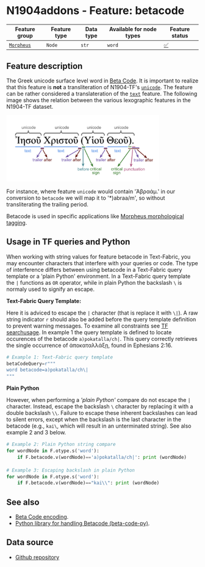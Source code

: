 # N1904addons - Feature: betacode

Feature group |Feature type | Data type | Available for node types | Feature status
---  | --- | --- | --- | ---
[`Morpheus`](README.md#feature-group-morpheus-analyses-meta-and-summary) | `Node` | `str` | `word` | [✅](featurestatus.md#Trustworthy "Trustworthy")

## Feature description

The Greek unicode surface level word in <a href="https://stephanus.tlg.uci.edu/encoding/BCM.pdf" target="_blank">Beta Code</a>. It is important to realize that this feature is **not** a transliteration of N1904-TF's <a href="https://centerblc.github.io/N1904/features/unicode.html" target="_blank">`unicode`</a>. The feature can be rather considered a translateration of the <a href="https://centerblc.github.io/N1904/features/unicode.html" target="_blank">`text`</a> feature. The following image shows the relation between the various lexographic features in the N1904-TF dataset. 

<IMG SRC="images/details_surface_features.png" WIDTH="400">

For instance, where feature `unicode` would contain 'Ἀβραάμ.' in our conversion to `betacode` we will map it to '*)abraa/m', so without transliterating the trailing period.  

Betacode is used in specific applications like <a href="https://github.com/perseids-tools/morpheus" target="_blank">Morpheus morphological tagging</a>.

## Usage in TF queries and Python

When working with string values for feature betacode in Text-Fabric, you may encounter characters that interfere with your queries or code. The type of interference differs between using betacode in a Text-Fabric query template or a 'plain Python' environment. In a Text-Fabric query template the `|` functions as `OR` operator, while in plain Python the backslash `\` is normaly used to signify an escape. 

**Text-Fabric Query Template:**

Here it is adviced to escape the `|` character (that is replace it with `\|`). A raw string indicator `r` should also be added before the query template definition to prevent warning messages. To examine all constraints see <a href="https://annotation.github.io/text-fabric/tf/about/searchusage.html#additional-constraints" target="_blank">TF searchusage</a>. In example 1 the query template is defined to locate occurences of the betacode `a)pokatalla/ch|`. This query correctly retrieves the single occurrence of ἀποκαταλλάξῃ, found in Ephesians 2:16.

```Python
# Example 1: Text-Fabric query template
betaCodeQuery=r"""
word betacode=a)pokatalla/ch\|
"""
```
**Plain Python**

However, when performing a *'plain Python'* compare do not escape the `|` character. Instead, escape the backslash `\` character by replacing it with a double backslash `\\`. Failure to escape these inherent backslashes can lead to silent errors, except when the backslash is the last character in the betacode (e.g., `kai\`, which will result in an unterminated string). See also example 2 and 3 below.

```Python
# Example 2: Plain Python string compare
for wordNode in F.otype.s('word'):
    if F.betacode.v(wordNode)=='a)pokatalla/ch|': print (wordNode)

# Example 3: Escaping backslash in plain Python
for wordNode in F.otype.s('word'):
    if F.betacode.v(wordNode)=="kai\\": print (wordNode)
```

## See also

- [Beta Code encoding](https://stephanus.tlg.uci.edu/encoding.php).
- [Python library for handling Betacode (beta-code-py)](https://github.com/perseids-tools/beta-code-py).

## Data source

 - [Github repository](https://tonyjurg.github.io/Create_TF_feature_betacode/)
